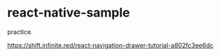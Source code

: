 # react-native-sample
practice.

https://shift.infinite.red/react-navigation-drawer-tutorial-a802fc3ee6dc
